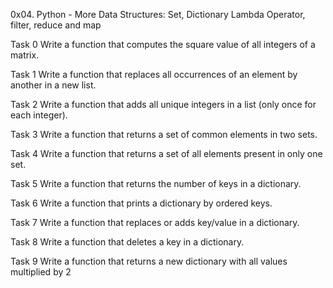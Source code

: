 0x04. Python - More Data Structures: Set, Dictionary
	Lambda Operator, filter, reduce and map

Task 0 Write a function that computes the square value of all integers of a matrix.

Task 1 Write a function that replaces all occurrences of an element by another in a new list.

Task 2 Write a function that adds all unique integers in a list (only once for each integer).

Task 3 Write a function that returns a set of common elements in two sets.

Task 4 Write a function that returns a set of all elements present in only one set.

Task 5 Write a function that returns the number of keys in a dictionary.

Task 6 Write a function that prints a dictionary by ordered keys.

Task 7 Write a function that replaces or adds key/value in a dictionary.

Task 8 Write a function that deletes a key in a dictionary.

Task 9 Write a function that returns a new dictionary with all values multiplied by 2






